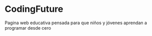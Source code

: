 # CodingFuture
Pagina web educativa pensada para que niños y jóvenes aprendan a programar desde cero
